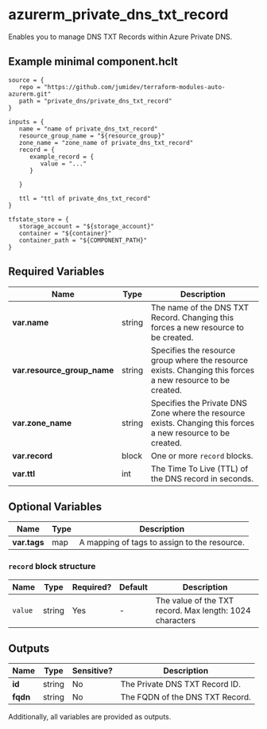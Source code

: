 # azurerm_private_dns_txt_record

Enables you to manage DNS TXT Records within Azure Private DNS.

## Example minimal component.hclt

```hcl
source = {
   repo = "https://github.com/jumidev/terraform-modules-auto-azurerm.git" 
   path = "private_dns/private_dns_txt_record" 
}

inputs = {
   name = "name of private_dns_txt_record" 
   resource_group_name = "${resource_group}" 
   zone_name = "zone_name of private_dns_txt_record" 
   record = {
      example_record = {
         value = "..."   
      }
  
   }
 
   ttl = "ttl of private_dns_txt_record" 
}

tfstate_store = {
   storage_account = "${storage_account}" 
   container = "${container}" 
   container_path = "${COMPONENT_PATH}" 
}

```

## Required Variables

| Name | Type |  Description |
| ---- | --------- |  ----------- |
| **var.name** | string |  The name of the DNS TXT Record. Changing this forces a new resource to be created. | 
| **var.resource_group_name** | string |  Specifies the resource group where the resource exists. Changing this forces a new resource to be created. | 
| **var.zone_name** | string |  Specifies the Private DNS Zone where the resource exists. Changing this forces a new resource to be created. | 
| **var.record** | block |  One or more `record` blocks. | 
| **var.ttl** | int |  The Time To Live (TTL) of the DNS record in seconds. | 

## Optional Variables

| Name | Type |  Description |
| ---- | --------- |  ----------- |
| **var.tags** | map |  A mapping of tags to assign to the resource. | 

### `record` block structure

| Name | Type | Required? | Default | Description |
| ---- | ---- | --------- | ------- | ----------- |
| `value` | string | Yes | - | The value of the TXT record. Max length: 1024 characters |



## Outputs

| Name | Type | Sensitive? | Description |
| ---- | ---- | --------- | --------- |
| **id** | string | No  | The Private DNS TXT Record ID. | 
| **fqdn** | string | No  | The FQDN of the DNS TXT Record. | 

Additionally, all variables are provided as outputs.
